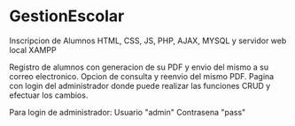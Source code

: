 # GestionEscolar
Inscripcion de Alumnos HTML, CSS, JS, PHP, AJAX, MYSQL y servidor web local  XAMPP

Registro de alumnos con generacion de su PDF y envio del mismo a su correo electronico. 
Opcion de consulta y reenvio del mismo PDF.
Pagina con login del administrador donde puede realizar las funciones CRUD y efectuar los cambios. 

Para login de administrador:
Usuario "admin"
Contrasena "pass" 
